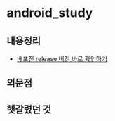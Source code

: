 # android_study

## 내용정리
+ [배포전 release 버전 바로 확인하기](https://github.com/dlghrms95/android_study/blob/main/ANDROID/release%20%EB%B2%84%EC%A0%84%20%EB%B0%94%EB%A1%9C%20%ED%99%95%EC%9D%B8.md)

## 의문점

## 헷갈렸던 것
